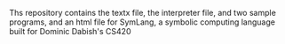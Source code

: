 Ths repository contains the textx file, the interpreter file, and two sample programs, and an html file for SymLang, a symbolic computing language built for Dominic Dabish's CS420
